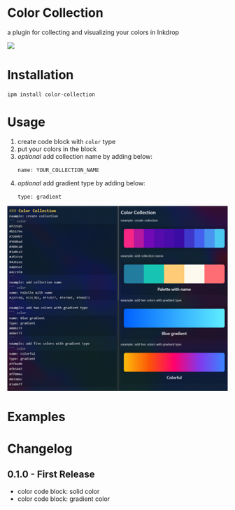 # Color Collection
a plugin for collecting and visualizing your colors in Inkdrop

![](doc/images/example.gif)

# Installation
```
ipm install color-collection
```

# Usage
1. create code block with `color` type
2. put your colors in the block
3. *optional* add collection name by adding below:
   ```
   name: YOUR_COLLECTION_NAME
   ```
4. *optional* add gradient type by adding below:
   ```
   type: gradient
   ```
![](doc/images/Screenshot_example_1.png)

# Examples

# Changelog
## 0.1.0 - First Release
* color code block: solid color
* color code block: gradient color
